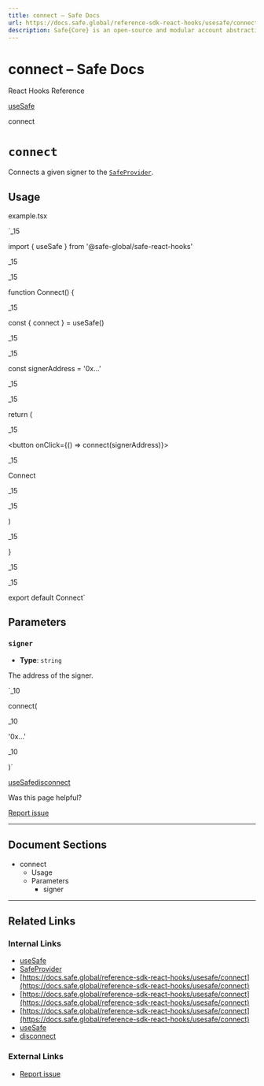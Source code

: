 ```yaml
---
title: connect – Safe Docs
url: https://docs.safe.global/reference-sdk-react-hooks/usesafe/connect
description: Safe{Core} is an open-source and modular account abstraction stack. Learn about its features and how to use it.
---
```


# connect – Safe Docs

React Hooks Reference

[useSafe](/reference-sdk-react-hooks/usesafe)

connect

# `connect`

Connects a given signer to the [`SafeProvider`](/reference-sdk-react-hooks/safeprovider).

## Usage



example.tsx

`_15

import { useSafe } from '@safe-global/safe-react-hooks'

_15

_15

function Connect() {

_15

const { connect } = useSafe()

_15

_15

const signerAddress = '0x...'

_15

_15

return (

_15

<button onClick={() => connect(signerAddress)}>

_15

Connect

_15

</button>

_15

)

_15

}

_15

_15

export default Connect`

## Parameters

### `signer`

- **Type**: `string`

The address of the signer.

`_10

connect(

_10

'0x...'

_10

)`

[useSafe](/reference-sdk-react-hooks/usesafe "useSafe")[disconnect](/reference-sdk-react-hooks/usesafe/disconnect "disconnect")

Was this page helpful?

[Report issue](https://github.com/safe-global/safe-docs/issues/new?assignees=&labels=nextra-feedback&projects=&template=nextra-feedback.yml&title=%5BFeedback%5D+)

---

## Document Sections

- connect
  - Usage
  - Parameters
    - signer

---

## Related Links

### Internal Links

- [useSafe](https://docs.safe.global/reference-sdk-react-hooks/usesafe)
- [SafeProvider](https://docs.safe.global/reference-sdk-react-hooks/safeprovider)
- [https://docs.safe.global/reference-sdk-react-hooks/usesafe/connect](https://docs.safe.global/reference-sdk-react-hooks/usesafe/connect)
- [https://docs.safe.global/reference-sdk-react-hooks/usesafe/connect](https://docs.safe.global/reference-sdk-react-hooks/usesafe/connect)
- [https://docs.safe.global/reference-sdk-react-hooks/usesafe/connect](https://docs.safe.global/reference-sdk-react-hooks/usesafe/connect)
- [useSafe](https://docs.safe.global/reference-sdk-react-hooks/usesafe)
- [disconnect](https://docs.safe.global/reference-sdk-react-hooks/usesafe/disconnect)

### External Links

- [Report issue](https://github.com/safe-global/safe-docs/issues/new?assignees=&labels=nextra-feedback&projects=&template=nextra-feedback.yml&title=%5BFeedback%5D+)
